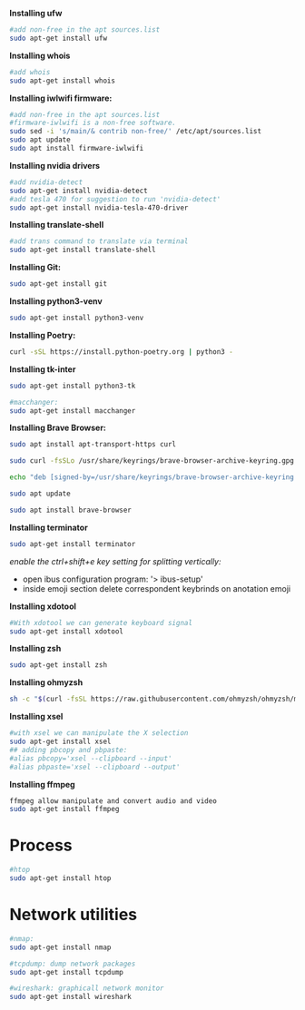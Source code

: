 **Installing ufw**
```.sh
#add non-free in the apt sources.list
sudo apt-get install ufw
```

**Installing whois**
```.sh
#add whois
sudo apt-get install whois
```


**Installing iwlwifi firmware:**
```.sh
#add non-free in the apt sources.list
#firmware-iwlwifi is a non-free software.
sudo sed -i 's/main/& contrib non-free/' /etc/apt/sources.list
sudo apt update
sudo apt install firmware-iwlwifi
```
**Installing nvidia drivers** 
```.sh
#add nvidia-detect
sudo apt-get install nvidia-detect
#add tesla 470 for suggestion to run 'nvidia-detect'
sudo apt-get install nvidia-tesla-470-driver
```
**Installing translate-shell**
```.sh
#add trans command to translate via terminal
sudo apt-get install translate-shell
```

**Installing Git:**
```.sh
sudo apt-get install git
```

**Installing python3-venv**
```.sh
sudo apt-get install python3-venv
```


**Installing Poetry:**
```anulated_x.sh {-aclaration: Install in python virtual envs-}
curl -sSL https://install.python-poetry.org | python3 -
```
**Installing tk-inter**
```.sh
sudo apt-get install python3-tk
```



```.sh
#macchanger: 
sudo apt-get install macchanger
```


**Installing Brave Browser:**
```.sh
sudo apt install apt-transport-https curl

sudo curl -fsSLo /usr/share/keyrings/brave-browser-archive-keyring.gpg https://brave-browser-apt-release.s3.brave.com/brave-browser-archive-keyring.gpg

echo "deb [signed-by=/usr/share/keyrings/brave-browser-archive-keyring.gpg arch=amd64] https://brave-browser-apt-release.s3.brave.com/ stable main"|sudo tee /etc/apt/sources.list.d/brave-browser-release.list

sudo apt update

sudo apt install brave-browser
```

**Installing terminator**
```.sh
sudo apt-get install terminator
```
*enable the ctrl+shift+e key setting for splitting vertically:*
- open ibus configuration program: '> ibus-setup'
- inside emoji section delete correspondent keybrinds on anotation emoji

**Installing xdotool**
```.sh
#With xdotool we can generate keyboard signal 
sudo apt-get install xdotool
```

**Installing zsh**
```.sh
sudo apt-get install zsh

```

**Installing ohmyzsh**
```.sh
sh -c "$(curl -fsSL https://raw.githubusercontent.com/ohmyzsh/ohmyzsh/master/tools/install.sh)" "" --unattended
```


**Installing xsel**
```.sh
#with xsel we can manipulate the X selection
sudo apt-get install xsel
## adding pbcopy and pbpaste:
#alias pbcopy='xsel --clipboard --input'
#alias pbpaste='xsel --clipboard --output'

```
 
**Installing ffmpeg**
```.sh
ffmpeg allow manipulate and convert audio and video
sudo apt-get install ffmpeg
```
# Process
```.sh
#htop
sudo apt-get install htop
```

# Network utilities
```.sh
#nmap: 
sudo apt-get install nmap
```

```.sh
#tcpdump: dump network packages
sudo apt-get install tcpdump
```

```.sh
#wireshark: graphicall network monitor
sudo apt-get install wireshark
```

